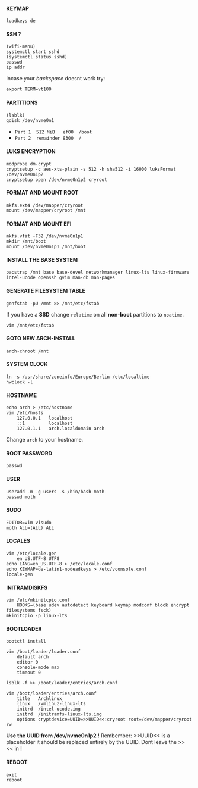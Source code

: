 #### KEYMAP
    loadkeys de 
    
#### SSH ? 
    (wifi-menu)
    systemctl start sshd
    (systemctl status sshd)
    passwd 
    ip addr
    
Incase your *backspace* doesnt work try:

    export TERM=vt100
    
#### PARTITIONS
    (lsblk)
    gdisk /dev/nvme0n1
* `Part 1  512 MiB   ef00  /boot`
* `Part 2  remainder 8300  /`
          
#### LUKS ENCRYPTION
    modprobe dm-crypt
    cryptsetup -c aes-xts-plain -s 512 -h sha512 -i 16000 luksFormat /dev/nvme0n1p2
    cryptsetup open /dev/nvme0n1p2 cryroot

#### FORMAT AND MOUNT ROOT
    mkfs.ext4 /dev/mapper/cryroot
    mount /dev/mapper/cryroot /mnt
    
#### FORMAT AND MOUNT EFI
    mkfs.vfat -F32 /dev/nvme0n1p1
    mkdir /mnt/boot
    mount /dev/nvme0n1p1 /mnt/boot

#### INSTALL THE BASE SYSTEM
    pacstrap /mnt base base-devel networkmanager linux-lts linux-firmware intel-ucode openssh gvim man-db man-pages

#### GENERATE FILESYSTEM TABLE
    genfstab -pU /mnt >> /mnt/etc/fstab
    
If you have a **SSD** change `relatime` on all **non-boot** partitions to `noatime`.

    vim /mnt/etc/fstab

#### GOTO NEW ARCH-INSTALL
    arch-chroot /mnt

#### SYSTEM CLOCK
    ln -s /usr/share/zoneinfo/Europe/Berlin /etc/localtime
    hwclock -l
    
#### HOSTNAME
    echo arch > /etc/hostname
    vim /etc/hosts
        127.0.0.1   localhost
        ::1         localhost
        127.0.1.1   arch.localdomain arch
Change `arch` to your hostname.

#### ROOT PASSWORD
    passwd 

#### USER
    useradd -m -g users -s /bin/bash moth
    passwd moth
    
#### SUDO 
    EDITOR=vim visudo
    moth ALL=(ALL) ALL
    
#### LOCALES
    vim /etc/locale.gen
        en_US.UTF-8 UTF8
    echo LANG=en_US.UTF-8 > /etc/locale.conf
    echo KEYMAP=de-latin1-nodeadkeys > /etc/vconsole.conf
    locale-gen
    
#### INITRAMDISKFS
    vim /etc/mkinitcpio.conf 
        HOOKS=(base udev autodetect keyboard keymap modconf block encrypt filesystems fsck)
    mkinitcpio -p linux-lts

#### BOOTLOADER
    bootctl install
    
    vim /boot/loader/loader.conf
        default arch
        editor 0
        console-mode max
        timeout 0
        
    lsblk -f >> /boot/loader/entries/arch.conf
    
    vim /boot/loader/entries/arch.conf
        title   Archlinux
        linux   /vmlinuz-linux-lts
        initrd  /intel-ucode.img
        initrd  /initramfs-linux-lts.img
        options cryptdevice=UUID=>>UUID<<:cryroot root=/dev/mapper/cryroot rw
**Use the UUID from /dev/nvme0n1p2 !**
Rembember: >>UUID<< is a placeholder it should be replaced entirely by the UUID. Dont leave the >> << in !

#### REBOOT 
    exit
    reboot
